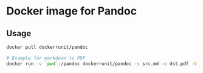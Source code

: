 # Docker image for Pandoc

## Usage

```bash
docker pull dockerrunit/pandoc

# Example for markdown to PDF
docker run -v `pwd`:/pandoc dockerrunit/pandoc -s src.md -o dst.pdf -V documentclass=ltjarticle --latex-engine=lualatex
```
